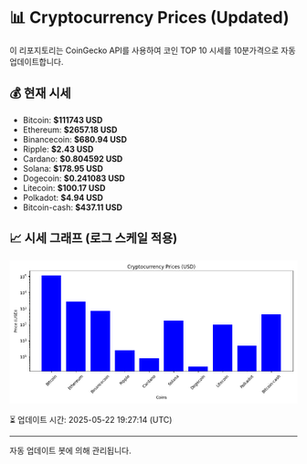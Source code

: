
# 📊 Cryptocurrency Prices (Updated)

이 리포지토리는 CoinGecko API를 사용하여 코인 TOP 10 시세를 10분가격으로 자동 업데이트합니다.

## 💰 현재 시세
- Bitcoin: **$111743 USD**
- Ethereum: **$2657.18 USD**
- Binancecoin: **$680.94 USD**
- Ripple: **$2.43 USD**
- Cardano: **$0.804592 USD**
- Solana: **$178.95 USD**
- Dogecoin: **$0.241083 USD**
- Litecoin: **$100.17 USD**
- Polkadot: **$4.94 USD**
- Bitcoin-cash: **$437.11 USD**

## 📈 시세 그래프 (로그 스케일 적용)
![Crypto Prices](crypto_prices.png)

⏳ 업데이트 시간: 2025-05-22 19:27:14 (UTC)

---
자동 업데이트 봇에 의해 관리됩니다.
